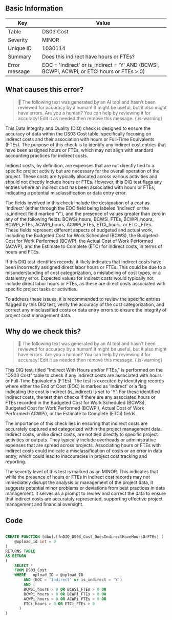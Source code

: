 ## Basic Information
| Key         | Value          |
|-------------|----------------|
| Table       | DS03 Cost |
| Severity    | MINOR |
| Unique ID   | 1030114   |
| Summary     | Does this indirect have hours or FTEs? |
| Error message | EOC = 'Indirect' or is_indirect = 'Y' AND (BCWSi, BCWPi, ACWPi, or ETCi hours or FTEs > 0) |

## What causes this error?

> :robot: The following text was generated by an AI tool and hasn't been reviewed for accuracy by a human! It might be useful, but it also might have errors. Are you a human? You can help by reviewing it for accuracy! Edit it as needed then remove this message.
{.is-warning}

This Data Integrity and Quality (DIQ) check is designed to ensure the accuracy of data within the DS03 Cost table, specifically focusing on indirect costs and their association with hours or Full-Time Equivalents (FTEs). The purpose of this check is to identify any indirect cost entries that have been assigned hours or FTEs, which may not align with standard accounting practices for indirect costs.

Indirect costs, by definition, are expenses that are not directly tied to a specific project activity but are necessary for the overall operation of the project. These costs are typically allocated across various activities and should not directly include hours or FTEs. However, this DIQ test flags any entries where an indirect cost has been associated with hours or FTEs, indicating a potential misclassification or data entry error.

The fields involved in this check include the designation of a cost as 'Indirect' (either through the EOC field being labeled 'Indirect' or the is_indirect field marked 'Y'), and the presence of values greater than zero in any of the following fields: BCWSi_hours, BCWSi_FTEs, BCWPi_hours, BCWPi_FTEs, ACWPi_hours, ACWPi_FTEs, ETCi_hours, or ETCi_FTEs. These fields represent different aspects of budgeted and actual work, including the Budgeted Cost for Work Scheduled (BCWS), the Budgeted Cost for Work Performed (BCWP), the Actual Cost of Work Performed (ACWP), and the Estimate to Complete (ETC) for indirect costs, in terms of hours and FTEs.

If this DIQ test identifies records, it likely indicates that indirect costs have been incorrectly assigned direct labor hours or FTEs. This could be due to a misunderstanding of cost categorization, a mislabeling of cost types, or a data entry error. Expected values for indirect costs would typically not include direct labor hours or FTEs, as these are direct costs associated with specific project tasks or activities.

To address these issues, it is recommended to review the specific entries flagged by this DIQ test, verify the accuracy of the cost categorization, and correct any misclassified costs or data entry errors to ensure the integrity of project cost management data.
## Why do we check this?

> :robot: The following text was generated by an AI tool and hasn't been reviewed for accuracy by a human! It might be useful, but it also might have errors. Are you a human? You can help by reviewing it for accuracy! Edit it as needed then remove this message.
{.is-warning}

This DIQ test, titled "Indirect With Hours and/or FTEs," is performed on the "DS03 Cost" table to check if any indirect costs are associated with hours or Full-Time Equivalents (FTEs). The test is executed by identifying records where either the End of Cost (EOC) is marked as 'Indirect' or a flag indicating the cost is indirect (is_indirect) is set to 'Y'. For these identified indirect costs, the test then checks if there are any associated hours or FTEs recorded in the Budgeted Cost for Work Scheduled (BCWSi), Budgeted Cost for Work Performed (BCWPi), Actual Cost of Work Performed (ACWPi), or the Estimate to Complete (ETCi) fields.

The importance of this check lies in ensuring that indirect costs are accurately captured and categorized within the project management data. Indirect costs, unlike direct costs, are not tied directly to specific project activities or outputs. They typically include overheads or administrative expenses that are spread across projects. Associating hours or FTEs with indirect costs could indicate a misclassification of costs or an error in data entry, which could lead to inaccuracies in project cost tracking and reporting.

The severity level of this test is marked as an MINOR. This indicates that while the presence of hours or FTEs in indirect cost records may not immediately disrupt the analysis or management of the project data, it suggests potential minor problems or deviations from best practices in data management. It serves as a prompt to review and correct the data to ensure that indirect costs are accurately represented, supporting effective project management and financial oversight.
## Code

```sql

CREATE FUNCTION [dbo].[fnDIQ_DS03_Cost_DoesIndirectHaveHoursOrFTEs] (
	@upload_id int = 0
)
RETURNS TABLE
AS RETURN
(
	SELECT * 
	FROM DS03_Cost
	WHERE 	upload_ID = @upload_ID
		AND (EOC = 'Indirect' or is_indirect = 'Y')
		AND (
        BCWSi_hours > 0 OR BCWSi_FTEs > 0 OR 
        BCWPi_hours > 0 OR BCWPi_FTEs > 0 OR 
        ACWPi_hours > 0 OR ACWPi_FTEs > 0 OR 
        ETCi_hours > 0 OR ETCi_FTEs > 0
      )
)
```
